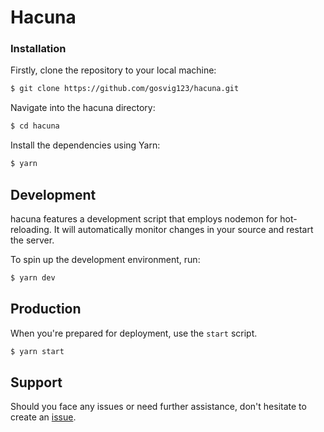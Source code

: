 # Hacuna

### Installation

Firstly, clone the repository to your local machine:

```bash
$ git clone https://github.com/gosvig123/hacuna.git
```

Navigate into the hacuna directory:

```bash
$ cd hacuna
```

Install the dependencies using Yarn:

```bash
$ yarn
```

## Development

hacuna features a development script that employs nodemon for hot-reloading. It will automatically monitor changes in your source and restart the server.

To spin up the development environment, run:

```bash
$ yarn dev
```

## Production

When you're prepared for deployment, use the `start` script.

```bash
$ yarn start
```

## Support

Should you face any issues or need further assistance, don't hesitate to create an [issue](https://github.com/gosvig123/hacuna/issues).
